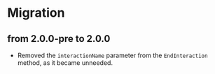 # Migration

## from 2.0.0-pre to 2.0.0

- Removed the `interactionName` parameter from the `EndInteraction` method, as it became unneeded.
